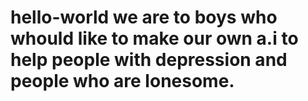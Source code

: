 # hello-world we are to boys who whould like to make our own a.i to help people with depression and people who are lonesome. 
